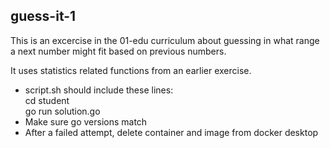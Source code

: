 ## guess-it-1

This is an excercise in the 01-edu curriculum about guessing in what range a next number might fit based on previous numbers.

It uses statistics related functions from an earlier exercise.

- script.sh should include these lines:\
cd student\
go run solution.go  
- Make sure go versions match
- After a failed attempt, delete container and image from docker desktop
